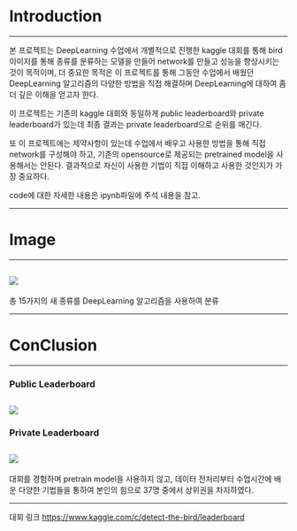 # Introduction
---------------------------
본 프로젝트는 DeepLearning 수업에서 개별적으로 진행한 kaggle 대회를 통해 bird 이미지를 통해 종류를 분류하는 모델을 만들어 network를 만들고 성능을 향상시키는 것이 목적이며,
더 중요한 목적은 이 프로젝트를 통해 그동안 수업에서 배웠던 DeepLearning 알고리즘의 다양한 방법을 직접 해결하며 DeepLearning에 대하여 좀 더 깊은 이해을 얻고자 한다.

이 프로젝트는 기존의 kaggle 대회와 동일하게 public leaderboard와 private leaderboard가 있는데 최종 결과는 private leaderboard으로 순위를 매긴다.

또 이 프로젝트에는 제약사항이 있는데 수업에서 배우고 사용한 방법을 통해 직접 network를 구성해야 하고, 기존의 opensource로 제공되는 pretrained model을 사용해서는 안된다. 결과적으로 자신이 사용한 기법이 직접 이해하고 사용한 것인지가 가장 중요하다.

code에 대한 자세한 내용은 ipynb파일에 주석 내용을 참고.

----------------------------
# Image
----------------------
![](https://images.velog.io/images/mingii4922/post/cf940f4a-b5eb-4694-b78e-d3a0aca180d8/image.png)
--
총 15가지의 새 종류를 DeepLearning 알고리즘을 사용하여 분류

------------------------------

# ConClusion
---------------------------------
### Public Leaderboard

![](https://images.velog.io/images/mingii4922/post/89702279-7a94-4f49-a7fc-cccf87cf28ab/image.png)
--
### Private Leaderboard

![](https://images.velog.io/images/mingii4922/post/5bb4be4f-aa7a-45a9-9da0-f1fc687f3722/image.png)
--
대회를 경험하며 pretrain model을 사용하지 않고, 데이터 전처리부터 수업시간에 배운 다양한 기법들을 통하여 본인의 힘으로 37명 중에서 상위권을 차지하였다.

-----------------------------------
대회 링크
https://www.kaggle.com/c/detect-the-bird/leaderboard

